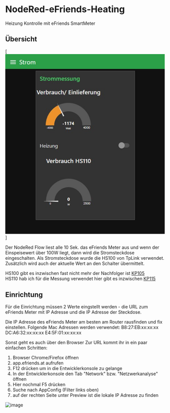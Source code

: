 # NodeRed-eFriends-Heating
Heizung Kontrolle mit eFriends SmartMeter

<!-- GETTING STARTED -->
## Übersicht

[![Product Name Screen Shot][product-screenshot]]

Der NodeRed Flow liest alle 10 Sek. das eFriends Meter aus und wenn der Einspeisewert über 100W liegt, dann wird die Stromsteckdose eingeschalten.
Als Stromsteckdose wurde die HS100 von TpLink verwendet. Zusätzlich wird auch der aktuelle Wert an den Schalter übermittelt.

HS100 gibt es inzwischen fast nicht mehr der Nachfolger ist [KP105](https://www.amazon.de/TP-Link-Kasa-KP105-funktionieren-erforderlich/dp/B08339SP84/tag=wurmcoat-21)<br>
HS110 hab ich für die Messung verwendet hier gibt es inzwischen [KP115](https://www.amazon.de/TP-Link-KP115-Energieverbrauchskontrolle-funktioniert-Sprachsteuerung/dp/B08X18FXWS/?tag=wurmcoat-21)

## Einrichtung

Für die Einrichtung müssen 2 Werte eingstellt werden - die URL zum eFriends Meter mit IP Adresse und die IP Adresse der Steckdose.

Die IP Adresse des eFriends Meter am besten am Router rausfinden und fix einstellen.
Folgende Mac Adressen werden verwendet:
B8:27:EB:xx:xx:xx
DC:A6:32:xx:xx:xx
E4:5F:01:xx:xx:xx

Sonst geht es auch über den Browser
Zur URL kommt ihr in ein paar einfachen Schritten:
1. Browser Chrome/Firefox öffnen
2. app.efriends.at aufrufen
3. F12 drücken um in die Entwicklerkonsole zu gelange
4. In der Entwicklerkonsole den Tab "Network" bzw. "Netzwerkanalyse" öffnen
5. Hier nochmal F5 drücken
6. Suche nach AppConfig (Filter links oben)
7. auf der rechten Seite unter Preview ist die lokale IP Adresse zu finden

![image](https://user-images.githubusercontent.com/40350124/137376846-94f031d8-da44-4676-a65c-343012b56122.png)




[product-screenshot]: images/screenshot.jpg
